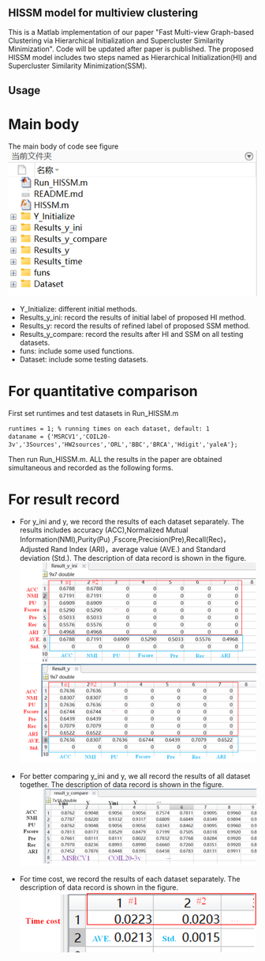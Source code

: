 ## HISSM model for multiview clustering
This is a Matlab implementation of our paper "Fast Multi-view Graph-based Clustering via Hierarchical Initialization and Supercluster Similarity Minimization". Code will be updated after paper is published. The proposed HISSM model includes two steps named as Hierarchical Initialization(HI) and Supercluster Similarity Minimization(SSM).
## Usage
# Main body 
The main body of code see figure
![图 5](images/3e8c83c808421509a1ea93e632006b00ff09136712368bfa3408615deeede001.png)  

* Y_Initialize: different initial methods.
* Results_y_ini: record the results of initial label of proposed HI method.
* Results_y: record the results of refined label of proposed SSM method.
* Results_y_compare: record the results after HI and SSM on all testing datasets.
* funs: include some used functions.
* Dataset: include some testing datasets.
# For quantitative comparison
First set runtimes and test datasets in Run_HISSM.m 
```
runtimes = 1; % running times on each dataset, default: 1
dataname = {'MSRCV1','COIL20-3v','3Sources','HW2sources','ORL','BBC','BRCA','Hdigit','yaleA'};
```
Then run  Run_HISSM.m. ALL the results in the paper are obtained simultaneous and recorded as the following forms.
# For result record

* For y_ini and y, we record the results of each dataset separately. The results includes  accuracy (ACC),Normalized Mutual Information(NMI),Purity(Pu)
,Fscore,Precision(Pre),Recall(Rec)，Adjusted Rand Index (ARI)，average value (AVE.) and Standard deviation (Std.). The description of data record is shown in the figure.
![图 6](images/6789af27adb68cde82a3cf2e6f5f80ec6de5a462f2474a7591823dc0c24d87a2.png)  
![图 7](images/8320885086088136507b7880fec0533b65d6ebbe88b5528a215a65ff64f37403.png)  


* For better comparing y_ini and y, we all record the results of all dataset together. The description of data record is shown in the figure.
  ![图 8](images/6d0a6ddf65ef834aad56749f28e935073d078e31b401c0ce887ea062f0e2d381.png)  


* For time cost, we record the results of each dataset separately. The description of data record is shown in the figure.
 ![图 9](images/67b99001cadad17e185e2b32f92f8bc57c4ceec11c903fa7c98e1777f113e08a.png)  

